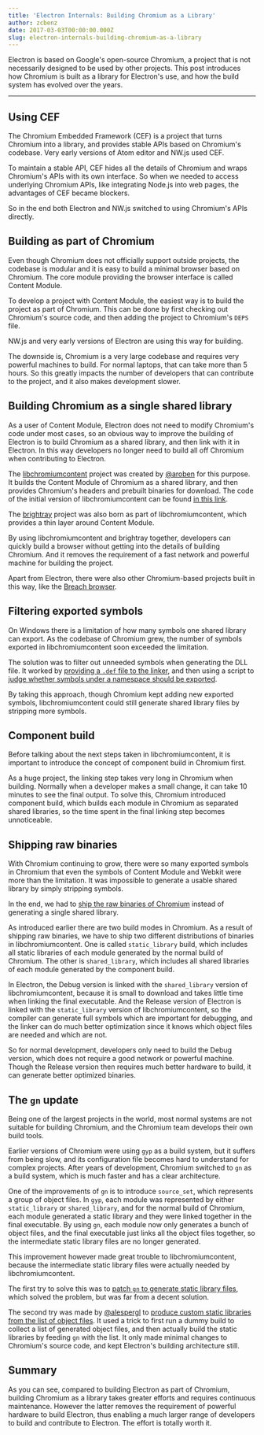 ```yaml
---
title: 'Electron Internals: Building Chromium as a Library'
author: zcbenz
date: 2017-03-03T00:00:00.000Z
slug: electron-internals-building-chromium-as-a-library
---
```

Electron is based on Google's open-source Chromium, a project that is not
necessarily designed to be used by other projects. This post introduces
how Chromium is built as a library for Electron's use, and how the build
system has evolved over the years.

---

## Using CEF

The Chromium Embedded Framework (CEF) is a project that turns Chromium into
a library, and provides stable APIs based on Chromium's codebase. Very
early versions of Atom editor and NW.js used CEF.

To maintain a stable API, CEF hides all the details of Chromium
and wraps Chromium's APIs with its own interface. So when we needed to
access underlying Chromium APIs, like integrating Node.js into web pages, the
advantages of CEF became blockers.

So in the end both Electron and NW.js switched to using Chromium's APIs
directly.

## Building as part of Chromium

Even though Chromium does not officially support outside projects, the codebase
is modular and it is easy to build a minimal browser based on Chromium. The core
module providing the browser interface is called Content Module.

To develop a project with Content Module, the easiest way is to build the
project as part of Chromium. This can be done by first checking out Chromium's
source code, and then adding the project to Chromium's `DEPS` file.

NW.js and very early versions of Electron are using this way for building.

The downside is, Chromium is a very large codebase and requires very powerful
machines to build. For normal laptops, that can take more than 5 hours.
So this greatly impacts the number of developers that can contribute to the
project, and it also makes development slower.

## Building Chromium as a single shared library

As a user of Content Module, Electron does not need to modify Chromium's code
under most cases, so an obvious way to improve the building of Electron is to
build Chromium as a shared library, and then link with it in Electron. In this
way developers no longer need to build all off Chromium when contributing to
Electron.

The [libchromiumcontent] project was created by
[@aroben](https://github.com/aroben) for this purpose. It builds the Content
Module of Chromium as a shared library, and then provides Chromium's headers
and prebuilt binaries for download. The code of the initial version of
libchromiumcontent can be found [in this link][libcc-classic].

The [brightray] project was also born as part of libchromiumcontent,
which provides a thin layer around Content Module.

By using libchromiumcontent and brightray together, developers can
quickly build a browser without getting into the details of building Chromium.
And it removes the requirement of a fast network and powerful machine for building
the project.

Apart from Electron, there were also other Chromium-based projects built in this
way, like the [Breach browser][breach].

## Filtering exported symbols

On Windows there is a limitation of how many symbols one shared library can
export. As the codebase of Chromium grew, the number of symbols exported in
libchromiumcontent soon exceeded the limitation.

The solution was to filter out unneeded symbols when generating the DLL file.
It worked by [providing a `.def` file to the linker][libcc-def], and then using
a script to [judge whether symbols under a namespace should be
exported][libcc-filter].

By taking this approach, though Chromium kept adding new exported symbols,
libchromiumcontent could still generate shared library files by stripping more
symbols.

## Component build

Before talking about the next steps taken in libchromiumcontent, it is important
to introduce the concept of component build in Chromium first.

As a huge project, the linking step takes very long in Chromium when building.
Normally when a developer makes a small change, it can take 10 minutes to see the
final output. To solve this, Chromium introduced component build, which builds
each module in Chromium as separated shared libraries, so the time spent in the
final linking step becomes unnoticeable.

## Shipping raw binaries

With Chromium continuing to grow, there were so many exported symbols in
Chromium that even the symbols of Content Module and Webkit were more than the
limitation. It was impossible to generate a usable shared library by simply
stripping symbols.

In the end, we had to [ship the raw binaries of Chromium][libcc-gyp] instead of
generating a single shared library.

As introduced earlier there are two build modes in Chromium. As a result of
shipping raw binaries, we have to ship two different distributions of binaries
in libchromiumcontent. One is called `static_library` build, which includes
all static libraries of each module generated by the normal build of Chromium.
The other is `shared_library`, which includes all shared libraries of each
module generated by the component build.

In Electron, the Debug version is linked with the `shared_library` version of
libchromiumcontent, because it is small to download and takes little time
when linking the final executable. And the Release version of Electron is
linked with the `static_library` version of libchromiumcontent, so the compiler
can generate full symbols which are important for debugging, and the linker
can do much better optimization since it knows which object files are needed
and which are not.

So for normal development, developers only need to build the Debug version,
which does not require a good network or powerful machine. Though the Release
version then requires much better hardware to build, it can generate better
optimized binaries.

## The `gn` update

Being one of the largest projects in the world, most normal systems are not
suitable for building Chromium, and the Chromium team develops their own build
tools.

Earlier versions of Chromium were using `gyp` as a build system, but it suffers
from being slow, and its configuration file becomes hard to understand for complex
projects. After years of development, Chromium switched to `gn` as a
build system, which is much faster and has a clear architecture.

One of the improvements of `gn` is to introduce `source_set`, which represents
a group of object files. In `gyp`, each module was represented by either
`static_library` or `shared_library`, and for the normal build of Chromium,
each module generated a static library and they were linked together in the
final executable. By using `gn`, each module now only generates a bunch of
object files, and the final executable just links all the object files together,
so the intermediate static library files are no longer generated.

This improvement however made great trouble to libchromiumcontent, because
the intermediate static library files were actually needed by libchromiumcontent.

The first try to solve this was to [patch `gn` to generate static library
files][libcc-gn-hack], which solved the problem, but was far from a decent
solution.

The second try was made by [@alespergl](https://github.com/alespergl) to
[produce custom static libraries from the list of object files][libcc-gn].
It used a trick to first run a dummy build to collect a list of generated
object files, and then actually build the static libraries by feeding
`gn` with the list. It only made minimal changes to Chromium's source
code, and kept Electron's building architecture still.

## Summary

As you can see, compared to building Electron as part of Chromium, building
Chromium as a library takes greater efforts and requires continuous
maintenance. However the latter removes the requirement of powerful hardware
to build Electron, thus enabling a much larger range of developers to build and
contribute to Electron. The effort is totally worth it.

[libchromiumcontent]: https://github.com/electron/libchromiumcontent
[brightray]: https://github.com/electron/brightray
[breach]: https://www.quora.com/Is-Breach-Browser-still-in-development
[libcc-classic]: https://github.com/electron/libchromiumcontent/tree/873daa8c57efa053d48aa378ac296b0a1206822c
[libcc-def]: https://github.com/electron/libchromiumcontent/pull/11/commits/85ca0f60208eef2c5013a29bb4cf3d21feb5030b
[libcc-filter]: https://github.com/electron/libchromiumcontent/pull/47/commits/d2fed090e47392254f2981a56fe4208938e538cd
[libcc-gyp]: https://github.com/electron/libchromiumcontent/pull/98
[libcc-gn-hack]: https://github.com/electron/libchromiumcontent/pull/239
[libcc-gn]: https://github.com/electron/libchromiumcontent/pull/249
